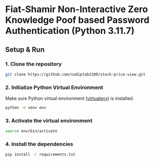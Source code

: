 # Fiat-Shamir Non-Interactive Zero Knowledge Poof based Password Authentication (Python 3.11.7)

## Setup & Run

### 1. Clone the repository

```bash
git clone https://github.com/sudiptab2100/stock-price-view.git
```

### 2. Initialize Python Virtual Environment

Make sure Python virtual environment ([virtualenv](https://pypi.org/project/virtualenv/)) is installed.

```bash
python -m venv env
```

### 3. Activate the virtual environment

```bash
source env/bin/activate
```

### 4. Install the dependencies

```bash
pip install -r requirements.txt
```
